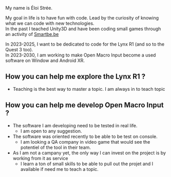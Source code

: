 My name is Éloi Strée.

My goal in life is to have fun with code.
Lead by the curiosity of knowing what we can code with new technologies.  
In the past I teached Unity3D and have been coding small games through an activity of [Smartbe.be](https://smartbe.be/en) 

In 2023-2025, I want to be dedicated to code for the Lynx R1 (and so to the Quest 3 too).  
In 2023-2030, I am working to make Open Macro Input become a used software on Window and Android XR. 



## How you can help me explore the Lynx R1 ?

- Teaching is the best way to master a topic. I am always in to teach topic 

## How you can help me develop Open Macro Input ?

- The software I am developing need to be tested in real life.
  - I am open to any suggestion.
- The software was oriented recently to be able to be test on console.
  - I am looking a QA company in video game that would see the potentiel of the tool in their team.
- As I am not a campany yet, the only way I can invest on the project is by working from it as service
   - I learn a ton of small skills to be able to pull out the projet and I available if need me to teach a topic. 



